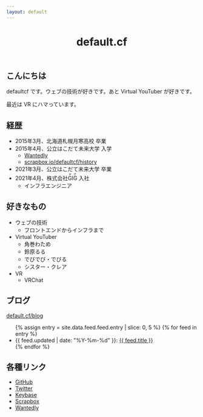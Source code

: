 ```yaml
---
layout: default
---
```


<header>
  <div class="header-inner">
    <h1>default.cf</h1>
  </div>
</header>
<main>
  <h2>こんにちは</h2>
  <p>defaultcf です。ウェブの技術が好きです。あと Virtual YouTuber が好きです。</p>
  <p>最近は VR にハマっています。</p>

  <h2>経歴</h2>
  <ul>
    <li>2015年3月、北海道札幌月寒高校 卒業</li>
    <li>2015年4月、公立はこだて未来大学 入学
      <ul>
        <li>
          <a href="https://www.wantedly.com/users/18173318" target="_blank" rel="noopener">Wantedly</a>
        </li>
        <li>
          <a href="https://scrapbox.io/defaultcf/history" target="_blank" rel="noopener">scrapbox.io/defaultcf/history</a>
        </li>
      </ul>
    </li>
    <li>2021年3月、公立はこだて未来大学 卒業</li>
    <li>2021年4月、株式会社<ruby>GIG<rt>ギグ</rt></ruby> 入社
      <ul>
        <li>インフラエンジニア</li>
      </ul>
    </li>
  </ul>

  <h2>好きなもの</h2>
  <ul>
    <li>ウェブの技術
      <ul>
        <li>フロントエンドからインフラまで</li>
      </ul>
    </li>
    <li>Virtual YouTuber
      <ul>
        <li>角巻わため</li>
        <li>鈴原るる</li>
        <li>でびでび・でびる</li>
        <li>シスター・クレア</li>
      </ul>
    </li>
    <li>VR
      <ul>
        <li>VRChat</li>
      </ul>
    </li>
  </ul>

  <h2>ブログ</h2>
  <p>
    <a href="https://default.cf/blog/">default.cf/blog</a>
  </p>
  <ul>
    {% assign entry = site.data.feed.feed.entry | slice: 0, 5 %}
    {% for feed in entry %}
      <li>
        {{ feed.updated | date: "%Y-%m-%d" }}:
        <a href="{{ feed.id }}">{{ feed.title }}</a>
      </li>
    {% endfor %}
  </ul>

  <h2>各種リンク</h2>
  <ul class="links">
    <li>
      <a href="https://github.com/defaultcf" target="_blank" rel="noopener">
        <i class="fab fa-github fa-fw fa-3x" title="GitHub"></i>GitHub
      </a>
    </li>
    <li>
      <a href="https://twitter.com/defaultcf" target="_blank" rel="noopener">
        <i class="fab fa-twitter fa-fw fa-3x" title="Twitter"></i>Twitter
      </a>
    </li>
    <li>
      <a href="https://keybase.io/defaultcf" target="_blank" rel="noopener">
        <i class="fab fa-keybase fa-fw fa-3x" title="Keybase"></i>Keybase
      </a>
    </li>
    <li>
      <a href="https://scrapbox.io/defaultcf" target="_blank" rel="noopener">
        <i class="fas fa-sticky-note fa-fw fa-3x" title="Scrapbox"></i>Scrapbox
      </a>
    </li>
    <li>
      <a href="https://www.wantedly.com/id/defaultcf" target="_blank" rel="noopener">
        <i class="fas fa-link fa-fw fa-3x" title="Wantedly"></i>Wantedly
      </a>
    </li>
  </ul>
</main>
